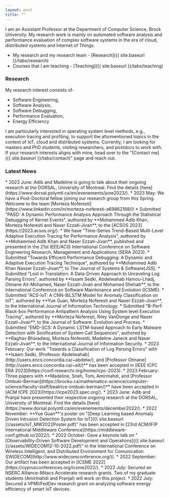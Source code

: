 ```yaml
---
layout: post
title: ""
---
```


I am an Assistant Professor at the Department of Computer Science, Brock University. My research work is mainly on automated software analysis and performance 
evaluation of complex software systems in the era of cloud, distributed systems and Internet of Things. 

* My research and my research team - [Research]({{ site.baseurl }}/tabs/research)
* Courses that I am teaching - [Teaching]({{ site.baseurl }}/tabs/teaching)

### Research
My research interest consists of-

* Software Engineering,
* Software Analysis,
* Software Debugging,
* Performance Evaluation,
* Energy Efficiency 

I am particularly interested in operating system level methods, e.g., execution tracing and profiling, to support the aformentioned topics in the context of IoT, cloud and distributed systems. Currently, I am looking for masters and PhD students, visiting researchers, and postdocs to work with. If your research interests aligns with mine, head over to the "[Contact me]({{ site.baseurl }}/tabs/contact)" page and reach out.

### Latest News
<p></p>
* 2023 June: Adib and Madeline is going to talk about their ongoing research at the DORSAL, University of Montreal. Find the details [here](https://www.dorsal.polymtl.ca/en/evenements/june2023/).
* 2023 May: We have a Post-Doctoral fellow joining our research group from this Spring. Welcome to the team [Morteza Noferesti](https://www.linkedin.com/in/morteza-noferesti-a69862188/)!
* Submitted "PASD: A Dynamic Performance Analysis Approach Through the Statistical Debugging of Kernel Events", authored by **Mohammed Adib Khan, Morteza Noferesti and Naser Ezzati-Jivan**, to the [ACSOS 2023](https://2023.acsos.org/).
* We have "Time-Series Trend-Based Multi-Level Adaptive Execution Tracing for Performance Analysis", authored by **Mohammed Adib Khan and Naser Ezzati-Jivan**, published and presented in the 21st IEEE/ACIS International Conference on Software Engineering Research, Management and Applications (SERA 2023).
* Submitted "Towards Efficient Performance Debugging: A Dynamic and Adaptive Execution Tracing Technique", authored by **Mohammed Adib Khan Nasser Ezzati-Jivan**, to The Journal of Systems & Software(JSS).
* Submitted "Lost in Translation: A Data-Driven Approach to Unraveling Log Parsing Errors", authored by **Issam Sedki, Abdelwahab Hamou-Lhadj, Otmane Ait-Mohamed, Naser Ezzati-Jivan and Mohamed Shehab**, to the International Conference on Software Maintenance and Evolution (ICSME).
* Submitted "ACS-IoT: A CNN-BiLSTM Model for Anomaly Classification on IoT", authored by **Yue Guan, Morteza Noferesti and Naser Ezzati-Jivan**, to the International Journal of Information Technology.
* Submitted "B-Perf: Black-box Performance Antipattern Analysis Using System level Execution Tracing", authored by **Morteza Noferesti, Riley VanDonge and Naser Ezzati-Jivan**, to the Journal of Software: Evolution and Process.
* Submitted "EMD-SCS: A Dynamic LSTM-based Approach to Early Malware Detection with Sonification of System Call Sequences", authored by **Raghav Bharadwaj, Morteza Noferesti, Madeline Janeck and Naser Ezzati-Jivan**, to the International Journal of Information Security.
* 2023 February: Our work "Towards a Classification of Log Parsing Errors" with **Isaam Sedki, [Professor Abdelwahab](http://users.encs.concordia.ca/~abdelw/), and [Professor Otmane](http://users.encs.concordia.ca/~ait/)** has been accepted in [IEEE ICPC ERA 2023](https://conf.researchr.org/home/icpc-2023).
* 2023 February: Three papers with **Madeline, Sneh, Tom, Amirmahdi, and [Professor Ombuki-Berman](https://brocku.ca/mathematics-science/computer-science/faculty-staff/beatrice-ombuki-berman/)** have been accepted in [ACM ICPE 2023](https://icpe2023.spec.org/).
* 2023 June: Adib and Pranjal have presented their respective ongoing research at the DORSAL, University of Montreal. Find the details [here](https://www.dorsal.polymtl.ca/en/evenements/december2022/).
* 2022 November: **Yue Guan**'s poster on "[Deep Learning based Anomaly Driven Intrusion Detection System for IoT]({{ site.baseurl }}/assets/IoT_MW2022Poster.pdf)" has been accepted in [23rd ACM/IFIP International Middleware Conference](https://middleware-conf.github.io/2022/).
* 2022 October: Gave a keynote talk on "[Observability-Driven Software Development and Operations]({{ site.baseurl }}/assets/WIDECOM12-10-2022.pdf)" in the International Conference on Wireless Intelligent, and Distributed Environment for Comunication ([WIDECOM](http://www.widecomconference.org/)).
* 2022 September: Our artifact has been accepted in [ICSME 2022](https://cyprusconferences.org/icsme2022/).
* 2022 July: Secured an NSERC Alliance-Mitacs Accelerate research grants. Two of my graduate students (Amirmahdi and Pranjal) will work on this project.
* 2022 July: Secured a VPMI/FedDev research grant on analyzing software energy efficiency of smart IoT devices.
